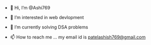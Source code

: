 - 👋 Hi, I’m @Ashi769
- 👀 I’m interested in web devlopment
- 🌱 I’m currently solving  DSA problems

- 📫 How to reach me ... my email id is patelashish769@gmail.com
<!---
Ashi769/Ashi769 is a ✨ special ✨ repository because its `README.md` (this file) appears on your GitHub profile.
You can click the Preview link to take a look at your changes.
--->
